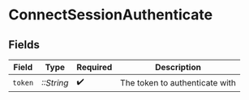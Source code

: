 # ConnectSessionAuthenticate


## Fields

| Field                          | Type                           | Required                       | Description                    |
| ------------------------------ | ------------------------------ | ------------------------------ | ------------------------------ |
| `token`                        | *::String*                     | :heavy_check_mark:             | The token to authenticate with |